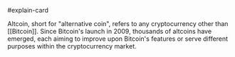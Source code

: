 #explain-card 

Altcoin, short for "alternative coin", refers to any cryptocurrency other than [[Bitcoin]]. Since Bitcoin's launch in 2009, thousands of altcoins have emerged, each aiming to improve upon Bitcoin's features or serve different purposes within the cryptocurrency market.